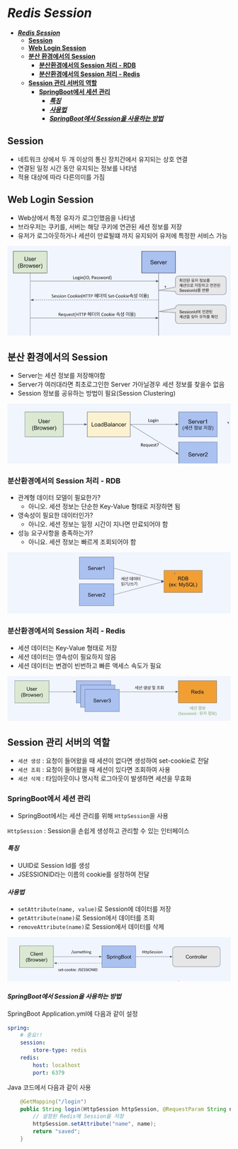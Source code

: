 # ***Redis Session***

- [***Redis Session***](#redis-session)
  - [**Session**](#session)
  - [**Web Login Session**](#web-login-session)
  - [**분산 환경에서의 Session**](#분산-환경에서의-session)
    - [**분산환경에서의 Session 처리 - RDB**](#분산환경에서의-session-처리---rdb)
    - [**분산환경에서의 Session 처리 - Redis**](#분산환경에서의-session-처리---redis)
  - [**Session 관리 서버의 역할**](#session-관리-서버의-역할)
    - [**SpringBoot에서 세션 관리**](#springboot에서-세션-관리)
      - [***특징***](#특징)
      - [***사용법***](#사용법)
      - [***SpringBoot에서 Session을 사용하는 방법***](#springboot에서-session을-사용하는-방법)

## **Session**

- 네트워크 상에서 두 개 이상의 통신 장치간에서 유지되는 상호 연결
- 연결된 일정 시간 동안 유지되는 정보를 나타냄
- 적용 대상에  따라 다른의미를 가짐

## **Web Login Session**

- Web상에서 특정 유자가 로그인했음을 나타냄
- 브라우저는 쿠키를, 서버는 해당 쿠키에 연관된 세션 정보를 저장
- 유저가 로그아웃하거나 세션이 만료될떄 까지 유지되어 유저에 특정한 서비스 가능

![Web-Login-Session](img/image.png)

## **분산 환경에서의 Session**

- Server는 세션 정보를 저장해야함
- Server가 여러대라면 최초로그인한 Server 가아닐경우 세션 정보를 찾을수 없음
- Session 정보를 공유하는 방법이 필요(Session Clustering)

![Distributed-Env-Session](img/image-1.png)

### **분산환경에서의 Session 처리 - RDB**

- 관계형 데이터 모델이 필요한가?
  - 아니오. 세션 정보는 단순한 Key-Value 형태로 저장하면 됨
- 영속성이 필요한 데이터인가?
  - 아니오. 세션 정보는 일정 시간이 지나면 만료되어야 함
- 성능 요구사항을 충족하는가?
  - 아니요. 세션 정보는 빠르게 조회되어야 함

![RDB-Session](img/image-2.png)

### **분산환경에서의 Session 처리 - Redis**

- 세션 데이터는 Key-Value 형태로 저장
- 세션 데이터는 영속성이 필요하지 않음
- 세션 데이터는 변경이 빈번하고 빠른 액세스 속도가 필요

![Redi-Session](img/image-3.png)

## **Session 관리 서버의 역할**

- `세션 생성` : 요청이 들어왔을 때 세션이 없다면 생성하여 set-cookie로 전달
- `세션 조회` : 요청이 들어왔을 때 세션이 있다면 조회하여 사용
- `세션 삭제` : 타임아웃이나 명시적 로그아웃이 발생하면 세션을 무효화

### **SpringBoot에서 세션 관리**

- SpringBoot에서는 세션 관리를 위해 `HttpSession`을 사용

`HttpSession` : Session을 손쉽게 생성하고 관리할 수 있는 인터페이스

#### ***특징***

- UUID로 Session Id를 생성
- JSESSIONID라는 이름의 cookie를 설정하여 전달

#### ***사용법***

- `setAttribute(name, value)`로 Session에 데이터를 저장
- `getAttribute(name)`로 Session에서 데이터를 조회
- `removeAttribute(name)`로 Session에서 데이터를 삭제

![SpringBoot-Session-Flow](img/image-4.png)

#### ***SpringBoot에서 Session을 사용하는 방법***

SpringBoot Application.yml에 다음과 같이 설정

```yml
spring:
    # 중요!! 
    session:
        store-type: redis
    redis:
        host: localhost
        port: 6379
```

Java 코드에서 다음과 같이 사용

```java
    @GetMapping("/login")
    public String login(HttpSession httpSession, @RequestParam String name) {
        // 설정된 Redis에 Session을 저장
        httpSession.setAttribute("name", name);
        return "saved";
    }
```
